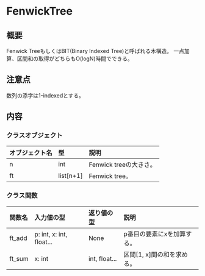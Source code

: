 # FenwickTree

## 概要
Fenwick TreeもしくはBIT(Binary Indexed Tree)と呼ばれる木構造。
一点加算、区間和の取得がどちらもO(logN)時間でできる。

## 注意点
数列の添字は1-indexedとする。

## 内容
### クラスオブジェクト
|オブジェクト名|型|説明|
|:--|:--|:--|
|n|int|Fenwick treeの大きさ。|
|ft|list[n+1]|Fenwick tree。|
### クラス関数
|関数名|入力値の型|返り値の型|説明|
|:-|:-|:-|:-|
|ft_add|p: int, x: int, float...|None|p番目の要素にxを加算する。|
|ft_sum|x: int|int, float...|区間[1, x]間の和を求める。|
